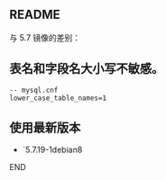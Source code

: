 README
---

与 5.7 镜像的差别：

## 表名和字段名大小写不敏感。

```
-- mysql.cnf
lower_case_table_names=1
```

## 使用最新版本

* `5.7.19-1debian8

END
